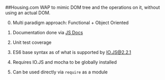 ##Housing.com
WAP to mimic DOM tree and the operations on it, without using an actual DOM.

0. Multi paradigm approach: Functional + Object Oriented

0. Documentation done via [JS Docs](http://usejsdoc.org/)

0. Unit test coverage

0. ES6 base syntax as of what is supported by [IO.JS@2.2.1](https://iojs.org/en/index.html)

0. Requires IO.JS and mocha to be globally installed

0. Can be used directly via `require` as a module